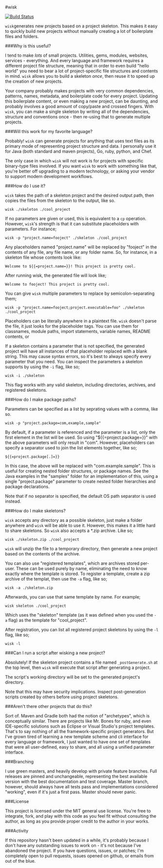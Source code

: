 #wisk

[![Build Status](https://travis-ci.org/Knetic/wisk.svg?branch=master)](https://travis-ci.org/Knetic/wisk)

`wisk`generates new projects based on a project skeleton. This makes it easy to quickly build new projects without manually creating a lot of boilerplate files and folders.

###Why is this useful?

I tend to make _lots_ of small projects. Utilities, gems, modules, websites, services - everything. And every language and framework requires a different project file structure, meaning that in order to even build "hello world" you need to bear a lot of project-specific file structures and contents in mind. `wisk` allows you to build a skeleton _once_, then reuse it to speed up the creation of new projects.

Your company probably makes projects with very common dependencies, patterns, names, metadata, and boilerplate code for every project. Updating this boilerplate content, or even making a new project, can be daunting, and probably involves a good amount of copy/paste and crossed fingers. With `wisk`, you can make a single skeleton by writing all of the dependencies, structure and conventions once - then re-using that to generate multiple projects.

###Will this work for my favorite language?

Probably! `wisk` can generate projects for anything that uses text files as its primary mode of representing project structure and data. I personally use it for Java (both standard and maven projects), Go, ruby, python, and Chef.

The only case in which `wisk` will not work is for projects with specific binary-type files involved. If you want `wisk` to work with something like that, you're better off upgrading to a modern technology, or asking your vendor to support modern development workflows.

###How do I use it?

`wisk` takes the path of a skeleton project and the desired output path, then copies the files from the skeleton to the output, like so.

    wisk ./skeleton ./cool_project

If no parameters are given or used, this is equivalent to a `cp` operation. However, `wisk`'s strength is that it can substitute placeholders with parameters. For instance;

    wisk -p "project.name=fooject" ./skeleton ./cool_project

Any placeholders named "project.name" will be replaced by "fooject" in the contents of any file, any file name, or any folder name. So, for instance, in a skeleton file whose contents look like:

    Welcome to ${{=project.name=}}! This project is pretty cool.

After running wisk, the generated file will look like;

    Welcome to fooject! This project is pretty cool.

You can give `wisk` multiple parameters to replace by semicolon-separating them;

    wisk -p "project.name=fooject;project.executable=foo" ./skeleton ./cool_project

Placeholders can be literally anywhere in a plaintext file. `wisk` doesn't parse the file, it just looks for the placeholder tags. You can use them for classnames, module paths, import statements, variable names, README contents, or

If a skeleton contains a parameter that is not specified, the generated project will have all instances of that placeholder replaced with a blank string. This may cause syntax errors, so it's best to always specify every parameter that you need. You can inspect the parameters a skeleton supports by using the `-i` flag, like so;

    wisk -i ./skeleton

This flag works with any valid skeleton, including directories, archives, and registered skeletons.

###How do I make package paths?

Parameters can be specified as a list by seprating values with a comma, like so.

    wisk -p "project.package=com,example,sample"

By default, if a parameter is referenced and the parameter is a list, only the first element in the list
will be used. So using "${{=project.package=}}" with the above parameters will only result in "com".
However, placeholders can specify a separator used to join the list elements together, like so;

    ${{=project.package[.]=}}

In this case, the above will be replaced with "com.example.sample". This is useful for creating nested folder structures, or package names. See the Java examples in the "samples" folder for an implementation of this, using a single "project.package" parameter to create nested folder hierarchies and package declarations.

Note that if no separator is specified, the default OS path separator is used instead.

###How do I make skeletons?

`wisk` accepts any directory as a possible skeleton, just make a folder anywhere and `wisk` will be able to use it. However, this makes it a little hard to share skeletons. So `wisk` also accepts a \*.zip archive. Like so;

    wisk ./skeleton.zip ./cool_project

`wisk` will unzip the file to a temporary directory, then generate a new project based on the contents of the archive.

You can also use "registered templates", which are archives stored per-user. These can be used purely by name, eliminating the need to know exactly where the template is stored. To register a template, create a zip archive of the templat, then use the `-a` flag, like so;

    wisk -a ./skeleton.zip

Afterwards, you can use that same template by name. For example;

    wisk skeleton ./cool_project

Which uses the "skeleton" template (as it was defined when you used the `-a` flag) as the template for "cool_project".

After registration, you can list all registered project skeletons by using the `-l` flag, like so;

    wisk -l

###Can I run a script after wisking a new project?

Absolutely! If the skeleton project contains a file named `_postGenerate.sh` at the top level, then `wisk` will execute that script after generating a project.

The script's working directory will be set to the generated project's directory.

Note that this may have security implications. Inspect post-generation scripts created by others before using project skeletons.

###Aren't there other projects that do this?

Sort of. Maven and Gradle both had the notion of "archetypes", which is conceptually similar. There are projects like Mr. Bones for ruby, and even IDE-specific solutions such as Eclipse or Visual Studio's project templates. That's to say nothing of all the framework-specific project generators. But I've grown tired of learning a new template scheme and cli interface for every language or framework, I just wanted to have one set of templates that were all user-defined, easy to share, and all using a unified parameter interface.

###Branching

I use green masters, and heavily develop with private feature branches. Full releases are pinned and unchangeable, representing the best available version with the best documentation and test coverage. Master branch, however, should always have all tests pass and implementations considered "working", even if it's just a first pass. Master should never panic.

###License

This project is licensed under the MIT general use license. You're free to integrate, fork, and play with this code as you feel fit without consulting the author, as long as you provide proper credit to the author in your works.

###Activity

If this repository hasn't been updated in a while, it's probably because I don't have any outstanding issues to work on - it's not because I've abandoned the project. If you have questions, issues, or patches; I'm completely open to pull requests, issues opened on github, or emails from out of the blue.
